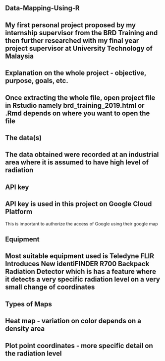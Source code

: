 ## Data-Mapping-Using-R
## My first personal project proposed by my internship supervisor from the BRD Training and then further researched with my final year project supervisor at University Technology of Malaysia

## Explanation on the whole project - objective, purpose, goals, etc. 
## Once extracting the whole file, open project file in Rstudio namely brd_training_2019.html or .Rmd  depends on where you want to open the file

## The data(s)
## The data obtained were recorded at an industrial area where it is assumed to have high level of radiation

## API key 
## API key is used in this project on Google Cloud Platform
This is important to authorize the access of Google using their google map 

## Equipment
## Most suitable equipment used is Teledyne FLIR Introduces New identiFINDER R700 Backpack Radiation Detector which is has a feature where it detects a very specific radiation level on a very small change of coordinates

## Types of Maps
## Heat map - variation on color depends on a density area 
## Plot point coordinates - more specific detail on the radiation level
